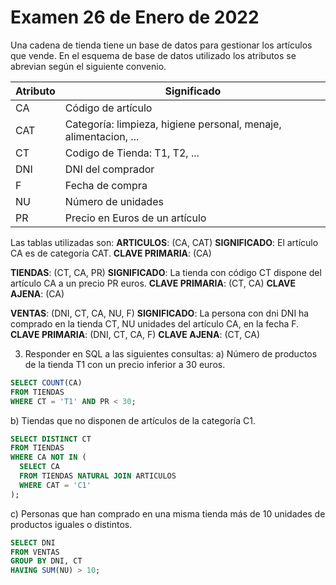 # Examen 26 de Enero de 2022

Una cadena de tienda tiene un base de datos para gestionar los artículos que vende. En el esquema de base de datos utilizado los atributos se abrevian según el siguiente convenio.

| Atributo | Significado                                                       |
| -------- | ----------------------------------------------------------------- |
| CA       | Código de artículo                                              |
| CAT      | Categoría: limpieza, higiene personal, menaje, alimentacion, ... |
| CT       | Codigo de Tienda: T1, T2, ...                                     |
| DNI      | DNI del comprador                                                 |
| F        | Fecha de compra                                                   |
| NU       | Número de unidades                                               |
| PR       | Precio en Euros de un artículo                                   |

Las tablas utilizadas son:
**ARTICULOS**: (CA, CAT)
**SIGNIFICADO**: El artículo CA es de categoría CAT.
**CLAVE PRIMARIA**: (CA)

**TIENDAS**: (CT, CA, PR)
**SIGNIFICADO**: La tienda con código CT dispone del artículo CA a un precio PR euros.
**CLAVE PRIMARIA**: (CT, CA)
**CLAVE AJENA**: (CA)

**VENTAS**: (DNI, CT, CA, NU, F)
**SIGNIFICADO**: La persona con dni DNI ha comprado en la tienda CT, NU unidades del artículo CA, en la fecha F.
**CLAVE PRIMARIA**: (DNI, CT, CA, F)
**CLAVE AJENA**: (CT, CA)

3. Responder en SQL a las siguientes consultas:
a) Número de productos de la tienda T1 con un precio inferior a 30 euros.
```sql
SELECT COUNT(CA)
FROM TIENDAS
WHERE CT = 'T1' AND PR < 30;
```

b) Tiendas que no disponen de artículos de la categoría C1.
```sql
SELECT DISTINCT CT
FROM TIENDAS
WHERE CA NOT IN (
  SELECT CA 
  FROM TIENDAS NATURAL JOIN ARTICULOS
  WHERE CAT = 'C1'
);
```

c) Personas que han comprado en una misma tienda más de 10 unidades de productos iguales o distintos.
```sql
SELECT DNI
FROM VENTAS
GROUP BY DNI, CT
HAVING SUM(NU) > 10;
```